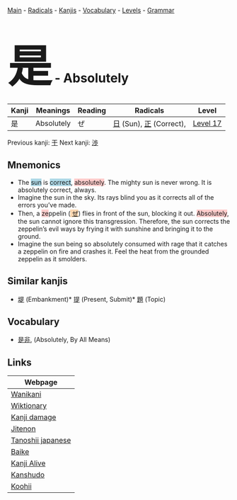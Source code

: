 <style> bigfont {font-size: 100px}</style>
[Main](../README.md) -
[Radicals](../radicals.md) -
[Kanjis](../kanjis.md) -
[Vocabulary](../vocabulary.md) -
[Levels](../levels.md) -
[Grammar](../grammar.md)
# <bigfont> 是</bigfont> - Absolutely 

| Kanji | Meanings | Reading | Radicals | Level |
| --- | --- | --- | --- | --- |
| 是 | Absolutely | ぜ | [日](../radicals/日.md) (Sun), [正](../radicals/正.md) (Correct),  | [Level 17](../levels/wk_level17.md) |

Previous kanji: [干](干.md) Next kanji: [渉](渉.md) 

## Mnemonics
 * The <span style="background-color:#ADD8E6"> sun</span> is <span style="background-color:#ADD8E6"> correct</span>, <span style="background-color:#ffcccb"> absolutely</span>. The mighty sun is never wrong. It is absolutely correct, always.
* Imagine the sun in the sky. Its rays blind you as it corrects all of the errors you’ve made.
* Then, a <span style="background-color:#ffcccb"> ze</span>ppelin (<span style="background-color:#fed8b1"> [ぜ](https://jisho.org/search/ぜ)</span>) flies in front of the sun, blocking it out. <span style="background-color:#ffcccb"> Absolutely</span>, the sun cannot ignore this transgression. Therefore, the sun corrects the zeppelin’s evil ways by frying it with sunshine and bringing it to the ground.
* Imagine the sun being so absolutely consumed with rage that it catches a zeppelin on fire and crashes it. Feel the heat from the grounded zeppelin as it smolders.


## Similar kanjis
 * [堤](堤.md) (Embankment)* [提](提.md) (Present, Submit)* [題](題.md) (Topic)


## Vocabulary
 * [是非](../vocabulary/是.md), (Absolutely, By All Means)



## Links 

| Webpage |
| --- |
| [Wanikani          ](https://www.wanikani.com/kanji/是) |
| [Wiktionary        ](https://en.wiktionary.org/wiki/是) |
| [Kanji damage      ](http://www.kanjidamage.com/kanji/search?utf8=✓&q=是) |
| [Jitenon           ](https://jitenon.com/kanji/是) |
| [Tanoshii japanese ](https://www.tanoshiijapanese.com/dictionary/kanji.cfm?k=是) |
| [Baike             ](https://baike.baidu.com/item/是) |
| [Kanji Alive       ](https://app.kanjialive.com/是) |
| [Kanshudo          ](https://www.kanshudo.com/searchmn?q=是) |
| [Koohii            ](https://kanji.koohii.com/study/kanji/是) |
